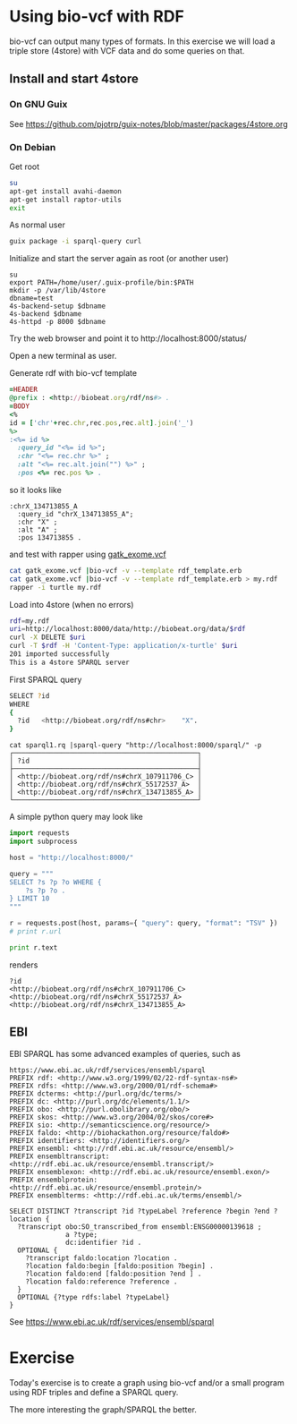 # Using bio-vcf with RDF

bio-vcf can output many types of formats. In this exercise we will load
a triple store (4store) with VCF data and do some queries on that.

## Install and start 4store

### On GNU Guix

See https://github.com/pjotrp/guix-notes/blob/master/packages/4store.org

### On Debian

Get root

```sh
su
apt-get install avahi-daemon
apt-get install raptor-utils
exit
```

As normal user

```sh
guix package -i sparql-query curl
```

Initialize and start the server again as root (or another user)

```
su
export PATH=/home/user/.guix-profile/bin:$PATH
mkdir -p /var/lib/4store
dbname=test
4s-backend-setup $dbname
4s-backend $dbname
4s-httpd -p 8000 $dbname
```

Try the web browser and point it to http://localhost:8000/status/

Open a new terminal as user.


Generate rdf with bio-vcf template

```ruby
=HEADER
@prefix : <http://biobeat.org/rdf/ns#> .
=BODY
<%
id = ['chr'+rec.chr,rec.pos,rec.alt].join('_')
%>
:<%= id %>
  :query_id "<%= id %>";
  :chr "<%= rec.chr %>" ;
  :alt "<%= rec.alt.join("") %>" ;
  :pos <%= rec.pos %> .


```

so it looks like

```
:chrX_134713855_A
  :query_id "chrX_134713855_A";
  :chr "X" ;
  :alt "A" ;
  :pos 134713855 .
```

and test with rapper using [gatk_exome.vcf](./test/data/input/gatk_exome.vcf)

```sh
cat gatk_exome.vcf |bio-vcf -v --template rdf_template.erb
cat gatk_exome.vcf |bio-vcf -v --template rdf_template.erb > my.rdf
rapper -i turtle my.rdf
```

Load into 4store (when no errors)

```bash
rdf=my.rdf
uri=http://localhost:8000/data/http://biobeat.org/data/$rdf
curl -X DELETE $uri
curl -T $rdf -H 'Content-Type: application/x-turtle' $uri
201 imported successfully
This is a 4store SPARQL server
```

First SPARQL query

```sh
SELECT ?id
WHERE
{
  ?id   <http://biobeat.org/rdf/ns#chr>    "X".
}
```

```
cat sparql1.rq |sparql-query "http://localhost:8000/sparql/" -p
┌──────────────────────────────────────────────┐
│ ?id                                          │
├──────────────────────────────────────────────┤
│ <http://biobeat.org/rdf/ns#chrX_107911706_C> │
│ <http://biobeat.org/rdf/ns#chrX_55172537_A>  │
│ <http://biobeat.org/rdf/ns#chrX_134713855_A> │
└──────────────────────────────────────────────┘
```

A simple python query may look like

```python
import requests
import subprocess

host = "http://localhost:8000/"

query = """
SELECT ?s ?p ?o WHERE {
    ?s ?p ?o .
} LIMIT 10
"""

r = requests.post(host, params={ "query": query, "format": "TSV" })
# print r.url

print r.text
```

renders

```
?id
<http://biobeat.org/rdf/ns#chrX_107911706_C>
<http://biobeat.org/rdf/ns#chrX_55172537_A>
<http://biobeat.org/rdf/ns#chrX_134713855_A>
```

## EBI


EBI SPARQL has some advanced examples of queries, such as

```
https://www.ebi.ac.uk/rdf/services/ensembl/sparql
PREFIX rdf: <http://www.w3.org/1999/02/22-rdf-syntax-ns#>
PREFIX rdfs: <http://www.w3.org/2000/01/rdf-schema#>
PREFIX dcterms: <http://purl.org/dc/terms/>
PREFIX dc: <http://purl.org/dc/elements/1.1/>
PREFIX obo: <http://purl.obolibrary.org/obo/>
PREFIX skos: <http://www.w3.org/2004/02/skos/core#>
PREFIX sio: <http://semanticscience.org/resource/>
PREFIX faldo: <http://biohackathon.org/resource/faldo#>
PREFIX identifiers: <http://identifiers.org/>
PREFIX ensembl: <http://rdf.ebi.ac.uk/resource/ensembl/>
PREFIX ensembltranscript: <http://rdf.ebi.ac.uk/resource/ensembl.transcript/>
PREFIX ensemblexon: <http://rdf.ebi.ac.uk/resource/ensembl.exon/>
PREFIX ensemblprotein: <http://rdf.ebi.ac.uk/resource/ensembl.protein/>
PREFIX ensemblterms: <http://rdf.ebi.ac.uk/terms/ensembl/>

SELECT DISTINCT ?transcript ?id ?typeLabel ?reference ?begin ?end ?location {
  ?transcript obo:SO_transcribed_from ensembl:ENSG00000139618 ;
              a ?type;
              dc:identifier ?id .
  OPTIONAL {
    ?transcript faldo:location ?location .
    ?location faldo:begin [faldo:position ?begin] .
    ?location faldo:end [faldo:position ?end ] .
    ?location faldo:reference ?reference .
  }
  OPTIONAL {?type rdfs:label ?typeLabel}
}
```

See https://www.ebi.ac.uk/rdf/services/ensembl/sparql

# Exercise

Today's exercise is to create a graph using bio-vcf and/or a small program using
RDF triples and define a SPARQL query.

The more interesting the graph/SPARQL the better.

